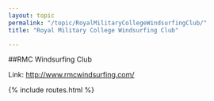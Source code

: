 ```yaml
---
layout: topic
permalink: "/topic/RoyalMilitaryCollegeWindsurfingClub/"
title: "Royal Military College Windsurfing Club"

---
```



##RMC Windsurfing Club

Link: http://www.rmcwindsurfing.com/

{% include routes.html %}
